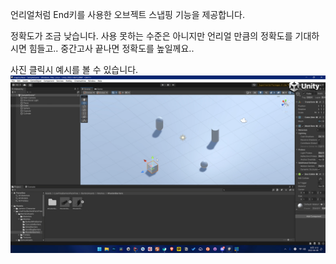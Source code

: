언리얼처럼 End키를 사용한 오브젝트 스냅핑 기능을 제공합니다.

정확도가 조금 낮습니다. 사용 못하는 수준은 아니지만 언리얼 만큼의 정확도를 기대하시면 힘들고.. 중간고사 끝나면 정확도를 높일께요..

사진 클릭시 예시를 볼 수 있습니다.
[![미리보기 영상](Image~/preview.png)](https://www.youtube.com/watch?v=X-SW5h7bFJY)
